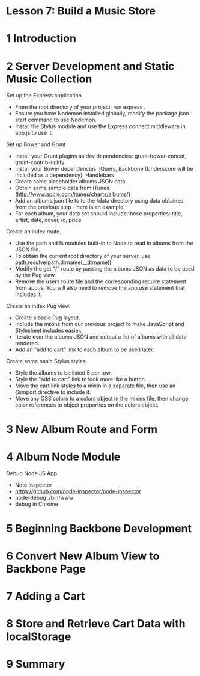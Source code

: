 Lesson 7: Build a Music Store
============================

# 1	Introduction



# 2	Server Development and Static Music Collection

Set up the Express application.
- From the root directory of your project, run express .
- Ensure you have Nodemon installed globally, modify the package.json start command to use Nodemon.
- Install the Stylus module and use the Express connect middleware in app.js to use it.

Set up Bower and Grunt
- Install your Grunt plugins as dev dependencies: grunt-bower-concat, grunt-contrib-uglify
- Install your Bower dependencies: jQuery, Backbone (Underscore will be included as a dependency), Handlebars
- Create some placeholder albums JSON data.
- Obtain some sample data from iTunes (http://www.apple.com/itunes/charts/albums/)
- Add an albums.json file to to the /data directory using data obtained from the previous step - here is an example.
- For each album, your data set should include these properties: title, artist, date, cover, id, price

Create an index route.
- Use the path and fs modules built-in to Node to read in albums from the JSON file.
- To obtain the current root directory of your server, use path.resolve(path.dirname(__dirname))
- Modify the get "/" route by passing the albums JSON as data to be used by the Pug view.
- Remove the users route file and the corresponding require statement from app.js. You will also need to remove the app.use statement that includes it.

Create an index Pug view.
- Create a basic Pug layout.
- Include the mixins from our previous project to make JavaScript and Stylesheet includes easier.
- Iterate over the albums JSON and output a list of albums with all data rendered.
- Add an "add to cart" link to each album to be used later.

Create some basic Stylus styles.
- Style the albums to be listed 5 per row.
- Style the "add to cart" link to look more like a button.
- Move the cart link styles to a mixin in a separate file, then use an @import directive to include it.
- Move any CSS colors to a colors object in the mixins file, then change color references to object properties on the colors object.

# 3	New Album Route and Form



# 4	Album Node Module

Debug Node JS App
-  Note Inspector
- https://github.com/node-inspector/node-inspector
- node-debug ./bin/www
- debug in Chrome

# 5	Beginning Backbone Development



# 6	Convert New Album View to Backbone Page



# 7	Adding a Cart



# 8	Store and Retrieve Cart Data with localStorage



# 9	Summary


